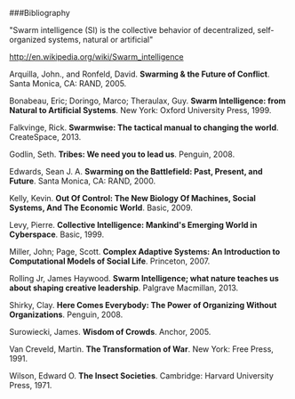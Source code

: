 ###Bibliography

"Swarm intelligence (SI) is the collective behavior of decentralized, self-organized systems, natural or artificial"  

http://en.wikipedia.org/wiki/Swarm_intelligence

Arquilla, John., and Ronfeld, David. **Swarming & the Future of Conflict**. Santa Monica,
CA: RAND, 2005.

Bonabeau, Eric; Doringo, Marco; Theraulax, Guy. **Swarm Intelligence: from Natural to Artificial Systems**. New York: Oxford University Press, 1999.

Falkvinge, Rick. **Swarmwise: The tactical manual to changing the world**. CreateSpace, 2013.

Godlin, Seth. **Tribes: We need you to lead us**. Penguin, 2008.

Edwards, Sean J. A. **Swarming on the Battlefield: Past, Present, and Future**. Santa Monica,
CA: RAND, 2000.

Kelly, Kevin. **Out Of Control: The New Biology Of Machines, Social Systems, And The Economic World**. Basic, 2009.

Levy, Pierre. **Collective Intelligence: Mankind's Emerging World in Cyberspace**. Basic, 1999.

Miller, John; Page, Scott. **Complex Adaptive Systems: An Introduction to Computational Models of Social Life**. Princeton, 2007.

Rolling Jr, James Haywood. **Swarm Intelligence; what nature teaches us about shaping creative leadership**. Palgrave Macmillan, 2013.

Shirky, Clay. **Here Comes Everybody: The Power of Organizing Without Organizations**. Penguin, 2008.

Surowiecki, James. **Wisdom of Crowds**. Anchor, 2005.

Van Creveld, Martin. **The Transformation of War**. New York: Free Press, 1991.

Wilson, Edward O. **The Insect Societies**. Cambridge: Harvard University Press, 1971.
